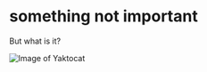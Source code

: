 # something not important
But what is it?

![Image of Yaktocat](https://octodex.github.com/images/yaktocat.png)
